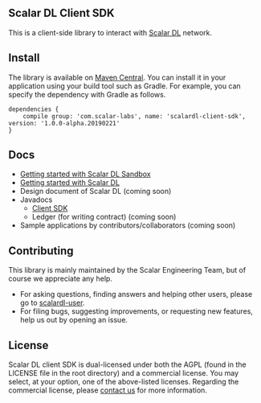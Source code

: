 ## Scalar DL Client SDK

This is a client-side library to interact with [Scalar DL](https://github.com/scalar-labs/scalardl) network.

## Install
The library is available on [Maven Central](https://search.maven.org/search?q=a:scalardl-client-sdk). You can install it in your application using your build tool such as Gradle.
For example, you can specify the dependency with Gradle as follows.
```
dependencies {
    compile group: 'com.scalar-labs', name: 'scalardl-client-sdk', version: '1.0.0-alpha.20190221'
}
```

## Docs
* [Getting started with Scalar DL Sandbox](docs/dl-sandbox.md)
* [Getting started with Scalar DL](docs/dl-getting-started.md)
* Design document of Scalar DL (coming soon)
* Javadocs
    * [Client SDK](https://scalar-labs.github.io/scalardl-client-sdk/javadoc/client)
    * Ledger (for writing contract) (coming soon)
* Sample applications by contributors/collaborators (coming soon)

## Contributing 
This library is mainly maintained by the Scalar Engineering Team, but of course we appreciate any help.

* For asking questions, finding answers and helping other users, please go to [scalardl-user](https://groups.google.com/forum/#!forum/scalardl-user).
* For filing bugs, suggesting improvements, or requesting new features, help us out by opening an issue.

## License
Scalar DL client SDK is dual-licensed under both the AGPL (found in the LICENSE file in the root directory) and a commercial license. You may select, at your option, one of the above-listed licenses. Regarding the commercial license, please [contact us](https://scalar-labs.com/contact_us/) for more information.
